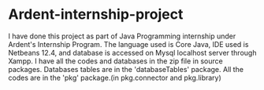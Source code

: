 # Ardent-internship-project

I have done this project as part of Java Programming internship under Ardent's Internship Program.
The language used is Core Java, IDE used is Netbeans 12.4, and database is accessed on Mysql localhost server through Xampp.
I have all the codes and databases in the zip file in source packages. 
Databases tables are in the 'databaseTables' package.
All the codes are in the 'pkg' package.(in pkg.connector and pkg.library)

